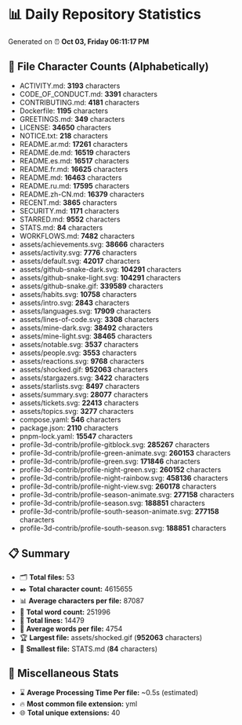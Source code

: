 # 📊 Daily Repository Statistics
Generated on ⏰ **Oct 03, Friday 06:11:17 PM**

## 📂 File Character Counts (Alphabetically)
- ACTIVITY.md: **3193** characters
- CODE_OF_CONDUCT.md: **3391** characters
- CONTRIBUTING.md: **4181** characters
- Dockerfile: **1195** characters
- GREETINGS.md: **349** characters
- LICENSE: **34650** characters
- NOTICE.txt: **218** characters
- README.ar.md: **17261** characters
- README.de.md: **16519** characters
- README.es.md: **16517** characters
- README.fr.md: **16625** characters
- README.md: **16463** characters
- README.ru.md: **17595** characters
- README.zh-CN.md: **16379** characters
- RECENT.md: **3865** characters
- SECURITY.md: **1171** characters
- STARRED.md: **9552** characters
- STATS.md: **84** characters
- WORKFLOWS.md: **7482** characters
- assets/achievements.svg: **38666** characters
- assets/activity.svg: **7776** characters
- assets/default.svg: **42017** characters
- assets/github-snake-dark.svg: **104291** characters
- assets/github-snake-light.svg: **104291** characters
- assets/github-snake.gif: **339589** characters
- assets/habits.svg: **10758** characters
- assets/intro.svg: **2843** characters
- assets/languages.svg: **17909** characters
- assets/lines-of-code.svg: **3308** characters
- assets/mine-dark.svg: **38492** characters
- assets/mine-light.svg: **38465** characters
- assets/notable.svg: **3537** characters
- assets/people.svg: **3553** characters
- assets/reactions.svg: **9768** characters
- assets/shocked.gif: **952063** characters
- assets/stargazers.svg: **3422** characters
- assets/starlists.svg: **8497** characters
- assets/summary.svg: **28077** characters
- assets/tickets.svg: **22413** characters
- assets/topics.svg: **3277** characters
- compose.yaml: **546** characters
- package.json: **2110** characters
- pnpm-lock.yaml: **15547** characters
- profile-3d-contrib/profile-gitblock.svg: **285267** characters
- profile-3d-contrib/profile-green-animate.svg: **260153** characters
- profile-3d-contrib/profile-green.svg: **171846** characters
- profile-3d-contrib/profile-night-green.svg: **260152** characters
- profile-3d-contrib/profile-night-rainbow.svg: **458136** characters
- profile-3d-contrib/profile-night-view.svg: **260178** characters
- profile-3d-contrib/profile-season-animate.svg: **277158** characters
- profile-3d-contrib/profile-season.svg: **188851** characters
- profile-3d-contrib/profile-south-season-animate.svg: **277158** characters
- profile-3d-contrib/profile-south-season.svg: **188851** characters

## 📋 Summary
- 🗂️ **Total files:** 53
- ✒️ **Total character count:** 4615655
- 📊 **Average characters per file:** 87087
- 📝 **Total word count:** 251996
- 🧾 **Total lines:** 14479
- 📐 **Average words per file:** 4754
- 🏆 **Largest file:** assets/shocked.gif (**952063** characters)
- 🥉 **Smallest file:** STATS.md (**84** characters)

## 🌟 Miscellaneous Stats
- ⌛ **Average Processing Time Per file:** ~0.5s (estimated)
- 🔥 **Most common file extension:** yml
- 🌐 **Total unique extensions:** 40

